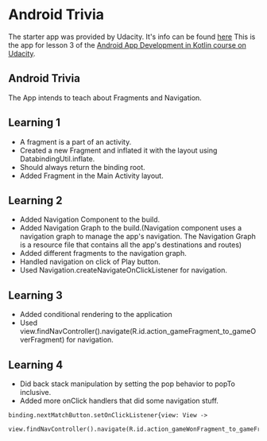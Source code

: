 # Android Trivia

The starter app was provided by Udacity. It's info can be found [here](https://github.com/udacity/andfun-kotlin-android-trivia/tree/starter-code#how-to-use-this-repo-while-taking-the-course)
This is the app for lesson 3 of the [Android App Development in Kotlin course on Udacity](https://www.udacity.com/course/developing-android-apps-with-kotlin--ud9012).

## Android Trivia 

The App intends to teach about Fragments and Navigation.


## Learning 1
* A fragment is a part of an activity.
* Created a new Fragment and inflated it with the layout using DatabindingUtil.inflate.
* Should always return the binding root.
* Added Fragment in the Main Activity layout.

## Learning 2
* Added Navigation Component to the build.
* Added Navigation Graph to the build.(Navigation component uses a navigation graph to manage the
app's navigation. The Navigation Graph is a resource file that contains all the app's destinations and
routes)
* Added different fragments to the navigation graph.
* Handled navigation on click of Play button.
* Used Navigation.createNavigateOnClickListener for navigation.

## Learning 3
* Added conditional rendering to the application
* Used view.findNavController().navigate(R.id.action_gameFragment_to_gameOverFragment) for navigation.

## Learning 4
* Did back stack manipulation by setting the pop behavior to popTo inclusive.
* Added more onClick handlers that did some navigation stuff.
```
binding.nextMatchButton.setOnClickListener{view: View ->
              view.findNavController().navigate(R.id.action_gameWonFragment_to_gameFragment)}
```

